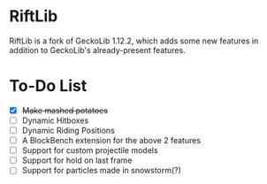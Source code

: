 # RiftLib
RiftLib is a fork of GeckoLib 1.12.2, which adds some new features in addition to GeckoLib's already-present features.

# To-Do List
- [x] ~~Make mashed potatoes~~
- [ ] Dynamic Hitboxes
- [ ] Dynamic Riding Positions
- [ ] A BlockBench extension for the above 2 features
- [ ] Support for custom projectile models
- [ ] Support for hold on last frame
- [ ] Support for particles made in snowstorm(?)
